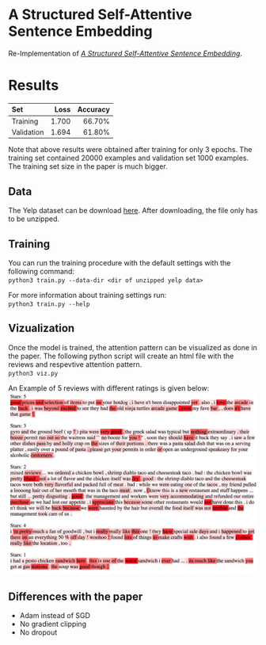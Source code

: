 # A Structured Self-Attentive Sentence Embedding
Re-Implementation of [_A Structured Self-Attentive Sentence Embedding_](https://arxiv.org/pdf/1703.03130.pdf).

# Results

| Set        | Loss     | Accuracy |
|:-----------|---------:|---------:|
| Training   | 1.700    | 66.70%   |
| Validation | 1.694    | 61.80%   |

Note that above results were obtained after training for only 3 epochs. The training set contained 20000 examples and validation set 1000 examples. The training set size in the paper is much bigger.

## Data
The Yelp dataset can be download [here](http://pan.webis.de/clef16/pan16-web/author-profiling.html). 
After downloading, the file only has to be unzipped.

## Training
You can run the training procedure with the default settings with the following command:  
`python3 train.py --data-dir <dir of unzipped yelp data>`

For more information about training settings run:  
`python3 train.py --help` 

## Vizualization
Once the model is trained, the attention pattern can be visualized as done in the paper. 
The following python script will create an html file with the reviews and respevtive attention pattern.  
`python3 viz.py`

An Example of 5 reviews with different ratings is given below:  
![](imgs/viz2.png)

## Differences with the paper
- Adam instead of SGD
- No gradient clipping
- No dropout